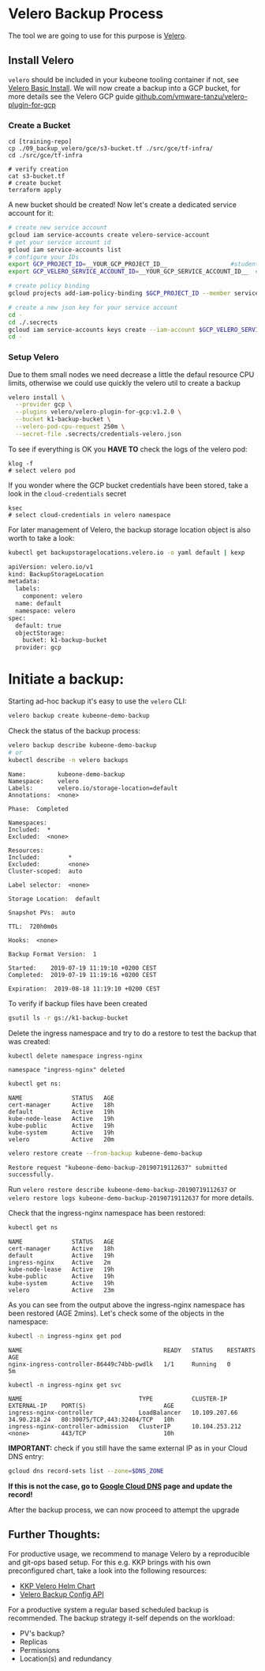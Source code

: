 
# Velero Backup Process

The tool we are going to use for this purpose is [Velero](https://github.com/heptio/velero).

## Install Velero
`velero` should be included in your kubeone tooling container if not, see [Velero Basic Install](https://velero.io/docs/main/basic-install/). We will now create a backup into a GCP bucket, for more details see the Velero GCP guide [github.com/vmware-tanzu/velero-plugin-for-gcp](https://github.com/vmware-tanzu/velero-plugin-for-gcp)

### Create a Bucket

```
cd [training-repo]
cp ./09_backup_velero/gce/s3-bucket.tf ./src/gce/tf-infra/
cd ./src/gce/tf-infra

# verify creation
cat s3-bucket.tf
# create bucket
terraform apply
```
 A new bucket should be created! Now let's create a dedicated service account for it:

```bash
# create new service account
gcloud iam service-accounts create velero-service-account
# get your service account id
gcloud iam service-accounts list
# configure your IDs
export GCP_PROJECT_ID=__YOUR_GCP_PROJECT_ID__                  #student-XX-project
export GCP_VELERO_SERVICE_ACCOUNT_ID=__YOUR_GCP_SERVICE_ACCOUNT_ID__  # velero-service-account@student-XX.iam.gserviceaccount.com 

# create policy binding
gcloud projects add-iam-policy-binding $GCP_PROJECT_ID --member serviceAccount:$GCP_VELERO_SERVICE_ACCOUNT_ID --role='roles/storage.admin'

# create a new json key for your service account
cd -
cd ./.secrects 
gcloud iam service-accounts keys create --iam-account $GCP_VELERO_SERVICE_ACCOUNT_ID credentials-velero.json
cd -
```

### Setup Velero
Due to them small nodes we need decrease a little the defaul resource CPU limits, otherwise we could use quickly the velero util to create a backup
```bash
velero install \
  --provider gcp \
  --plugins velero/velero-plugin-for-gcp:v1.2.0 \
  --bucket k1-backup-bucket \
  --velero-pod-cpu-request 250m \
  --secret-file .secrects/credentials-velero.json
```
To see if everything is OK you **HAVE TO** check the logs of the velero pod:
```
klog -f
# select velero pod
```
If you wonder where the GCP bucket credentials have been stored, take a look in the `cloud-credentials` secret
```
ksec
# select cloud-credentials in velero namespace
```
For later management of Velero, the backup storage location object is also worth to take a look:
```bash
kubectl get backupstoragelocations.velero.io -o yaml default | kexp

apiVersion: velero.io/v1
kind: BackupStorageLocation
metadata:
  labels:
    component: velero
  name: default
  namespace: velero
spec:
  default: true
  objectStorage:
    bucket: k1-backup-bucket
  provider: gcp
```

# Initiate a backup:
Starting ad-hoc backup it's easy to use the `velero` CLI:
```bash
velero backup create kubeone-demo-backup
```
Check the status of the backup process:
```bash
velero backup describe kubeone-demo-backup
# or
kubectl describe -n velero backups
```
```
Name:         kubeone-demo-backup
Namespace:    velero
Labels:       velero.io/storage-location=default
Annotations:  <none>

Phase:  Completed

Namespaces:
Included:  *
Excluded:  <none>

Resources:
Included:        *
Excluded:        <none>
Cluster-scoped:  auto

Label selector:  <none>

Storage Location:  default

Snapshot PVs:  auto

TTL:  720h0m0s

Hooks:  <none>

Backup Format Version:  1

Started:    2019-07-19 11:19:10 +0200 CEST
Completed:  2019-07-19 11:19:16 +0200 CEST

Expiration:  2019-08-18 11:19:10 +0200 CEST
```

To verify if backup files have been created
```bash
gsutil ls -r gs://k1-backup-bucket
```

Delete the ingress namespace and try to do a restore to test the backup that was created:

```bash
kubectl delete namespace ingress-nginx
```
```
namespace "ingress-nginx" deleted
```
```bash
kubectl get ns:
```
```
NAME              STATUS   AGE
cert-manager      Active   18h
default           Active   19h
kube-node-lease   Active   19h
kube-public       Active   19h
kube-system       Active   19h
velero            Active   20m
```
```bash
velero restore create --from-backup kubeone-demo-backup 
```
```
Restore request "kubeone-demo-backup-20190719112637" submitted successfully.
```
Run `velero restore describe kubeone-demo-backup-20190719112637` or `velero restore logs kubeone-demo-backup-20190719112637` for more details.

Check that the ingress-nginx namespace has been restored:

```bash
kubectl get ns
```
```
NAME              STATUS   AGE
cert-manager      Active   18h
default           Active   19h
ingress-nginx     Active   2m
kube-node-lease   Active   19h
kube-public       Active   19h
kube-system       Active   19h
velero            Active   23m
```

As you can see from the output above the ingress-nginx namespace has been restored (AGE 2mins). Let's check some of the objects in the namespace:

```bash
kubectl -n ingress-nginx get pod
```
```
NAME                                        READY   STATUS    RESTARTS   AGE
nginx-ingress-controller-86449c74bb-pwdlk   1/1     Running   0          5m
```
```
kubectl -n ingress-nginx get svc
```
```
NAME                                 TYPE           CLUSTER-IP       EXTERNAL-IP    PORT(S)                      AGE
ingress-nginx-controller             LoadBalancer   10.109.207.66    34.90.218.24   80:30075/TCP,443:32404/TCP   10h
ingress-nginx-controller-admission   ClusterIP      10.104.253.212   <none>         443/TCP                      10h

```
**IMPORTANT:** check if you still have the same external IP as in your Cloud DNS entry:
```bash
gcloud dns record-sets list --zone=$DNS_ZONE
```
**If this is not the case, go to [Google Cloud DNS](https://console.cloud.google.com/net-services/dns/zones) page and update the record!**

After the backup process, we can now proceed to attempt the upgrade

## Further Thoughts:
For productive usage, we recommend to manage Velero by a reproducible and git-ops based setup. For this e.g. KKP brings with his own preconfigured chart, take a look into the following resources:
* [KKP Velero Helm Chart](https://github.com/kubermatic/kubermatic/tree/master/charts/backup/velero)
* [Velero Backup Config API](https://velero.io/docs/v1.6/api-types/)

For a productive system a regular based scheduled backup is recommended. The backup strategy it-self depends on the workload:
- PV's backup?
- Replicas
- Permissions
- Location(s) and redundancy
